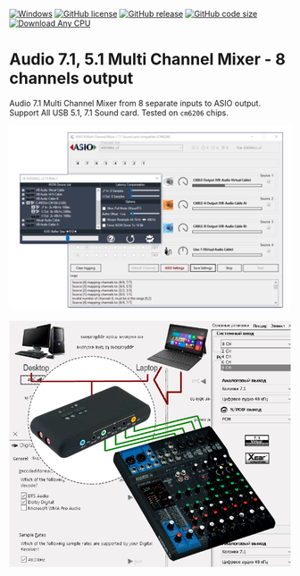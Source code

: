 [![Windows](https://svgshare.com/i/ZhY.svg)](https://svgshare.com/i/ZhY.svg)
[![GitHub license](https://img.shields.io/badge/License-MIT-green.svg)](https://github.com/ClaudiaCoord/Audio-7.1-Multi-Channel-Mixer-8/blob/master/LICENSE)
[![GitHub release](https://img.shields.io/github/release/ClaudiaCoord/Audio-7.1-Multi-Channel-Mixer-8.svg)](https://github.com/ClaudiaCoord/Audio-7.1-Multi-Channel-Mixer-8/releases/)
[![GitHub code size](https://img.shields.io/github/languages/code-size/ClaudiaCoord/Audio-7.1-Multi-Channel-Mixer-8)](https://github.com/ClaudiaCoord/Audio-7.1-Multi-Channel-Mixer-8)
[![Download Any CPU](https://img.shields.io/badge/Download-x64-brightgreen.svg?style=flat-square)](https://github.com/ClaudiaCoord/Audio-7.1-Multi-Channel-Mixer-8/releases/download/1.0.0.0/MCM8.msi)

# Audio 7.1, 5.1 Multi Channel Mixer - 8 channels output

Audio 7.1 Multi Channel Mixer from 8 separate inputs to ASIO output. Support All USB 5.1, 7.1 Sound card. Tested on `cm6206` chips.

![MCM8 Multi Channel Mixer ASIO Setup](docs/ASIO_8_Multi_Channel_Mixer_Setup_ASIO.png)  

![MCM8 Multi Channel Mixer Connect Scheme.png](docs/ASIO_8_Multi_Channel_Mixer_Connect_Scheme.png)  
